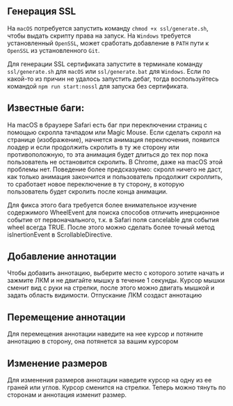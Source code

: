 ## Генерация SSL

На `macOS` потребуется запустить команду `chmod +x ssl/generate.sh`, чтобы выдать скрипту права на запуск.
На `Windows` требуется установленный `OpenSSL`, может сработать добавление в `PATH` пути к `OpenSSL` из установленного `Git`.

Для генерации SSL сертификата запустите в терминале команду `ssl/generate.sh` для `macOS` или `ssl/generate.bat` для `Windows`.
Если по какой-то из причин не удалось запустить дебаг, тогда воспользуйтесь командой `npm run start:nossl` для запуска без сертификата.

## Известные баги:
На macOS в браузере Safari есть баг при переключении страниц с помощью скролла тачпадом или Magic Mouse. Если сделать скролл на странице (изображение), начнется анимация переключения, появится лоадер и если продолжить скролить в ту же сторону или противоположную, то эта анимация будет длиться до тех пор пока пользователь не остановится скролить. В Chrome, даже на macOS этой проблемы нет. Поведение более предсказуемо: скролл ничего не даст, как только анимация закончится и пользователь продолжит скроллить, то сработает новое переключение в ту сторону, в которую пользователь будет скролить после конца анимации.

Для фикса этого бага требуется более внимательное изучение содержимого WheelEvent для поиска способов отличить инерционное событие от первоначального, т.к. в Safari поля cancelable для события wheel всегда TRUE. После этого можно сделать более точный метод isInertionEvent в ScrollableDirective.

## Добавление аннотации
Чтобы добавить аннотацию, выберите место с которого зотите начать и зажмите ЛКМ и не двигайте мышку в течение 1 секунды. Курсор мышки сменит вид с руки на стрелки, после этого можно двигать мышкой и задать область видимости. Отпускание ЛКМ создаст аннотацию

## Перемещение аннотации
Для перемещения аннотации наведите на нее курсор и потяните аннотацию в сторону, она потянется за вашим курсором

## Изменение размеров
Для изменения размеров аннотации наведите курсор на одну из ее граней или углов. Курсор сменится на стрелки. Теперь можно тянуть по сторонам и аннотация изменит размер.